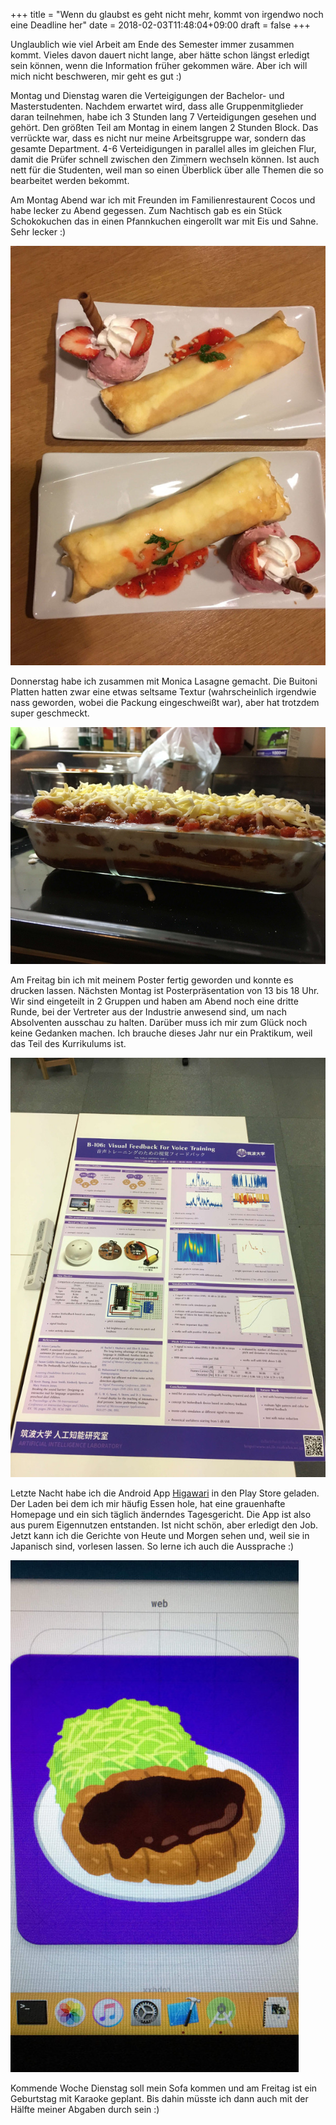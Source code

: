 +++
title = "Wenn du glaubst es geht nicht mehr, kommt von irgendwo noch eine Deadline her"
date = 2018-02-03T11:48:04+09:00
draft = false
+++

Unglaublich wie viel Arbeit am Ende des Semester immer zusammen kommt. Vieles
davon dauert nicht lange, aber hätte schon längst erledigt sein können, wenn die
Information früher gekommen wäre. Aber ich will mich nicht beschweren, mir geht
es gut :)

Montag und Dienstag waren die Verteigigungen der Bachelor- und Masterstudenten.
Nachdem erwartet wird, dass alle Gruppenmitglieder daran teilnehmen, habe ich
3 Stunden lang 7 Verteidigungen gesehen und gehört. Den größten Teil am Montag
in einem langen 2 Stunden Block. Das verrückte war, dass es nicht nur meine
Arbeitsgruppe war, sondern das gesamte Department. 4-6 Verteidigungen in
parallel alles im gleichen Flur, damit die Prüfer schnell zwischen den Zimmern
wechseln können. Ist auch nett für die Studenten, weil man so einen Überblick
über alle Themen die so bearbeitet werden bekommt.

Am Montag Abend war ich mit Freunden im Familienrestaurent Cocos und habe lecker
zu Abend gegessen. Zum Nachtisch gab es ein Stück Schokokuchen das in einen
Pfannkuchen eingerollt war mit Eis und Sahne. Sehr lecker :)

![Nachspeise](/img/2018_02_03/desert.jpg)

Donnerstag habe ich zusammen mit Monica Lasagne gemacht. Die Buitoni Platten
hatten zwar eine etwas seltsame Textur (wahrscheinlich irgendwie nass geworden,
wobei die Packung eingeschweißt war), aber hat trotzdem super geschmeckt.

![Lasagne](/img/2018_02_03/lasagne.jpg)

Am Freitag bin ich mit meinem Poster fertig geworden und konnte es drucken
lassen. Nächsten Montag ist Posterpräsentation von 13 bis 18 Uhr. Wir sind
eingeteilt in 2 Gruppen und haben am Abend noch eine dritte Runde, bei der
Vertreter aus der Industrie anwesend sind, um nach Absolventen ausschau zu
halten. Darüber muss ich mir zum Glück noch keine Gedanken machen. Ich brauche
dieses Jahr nur ein Praktikum, weil das Teil des Kurrikulums ist.

![Poster](/img/2018_02_03/poster.jpg)

Letzte Nacht habe ich die Android App [Higawari] in den Play Store geladen. Der
Laden bei dem ich mir häufig Essen hole, hat eine grauenhafte Homepage und ein
sich täglich änderndes Tagesgericht. Die App ist also aus purem Eigennutzen
entstanden. Ist nicht schön, aber erledigt den Job. Jetzt kann ich die Gerichte
von Heute und Morgen sehen und, weil sie in Japanisch sind, vorlesen lassen. So
lerne ich auch die Aussprache :)

![App](/img/2018_02_03/app.jpg)

Kommende Woche Dienstag soll mein Sofa kommen und am Freitag ist ein Geburtstag
mit Karaoke geplant. Bis dahin müsste ich dann auch mit der Hälfte meiner
Abgaben durch sein :)

<!-- Links: -->
[Higawari]: https://play.google.com/store/apps/details?id=com.katsudai.felixdollack.katsudai
